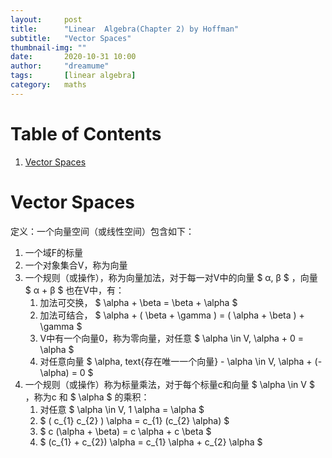 ```yaml
---
layout:     post
title:      "Linear  Algebra(Chapter 2) by Hoffman"
subtitle:   "Vector Spaces"
thumbnail-img: ""
date:       2020-10-31 10:00
author:     "dreamume"
tags: 		[linear algebra]
category:   maths
---
```

<head>
    <script src="https://cdn.mathjax.org/mathjax/latest/MathJax.js?config=TeX-AMS-MML_HTMLorMML" type="text/javascript"></script>
    <script type="text/x-mathjax-config">
        MathJax.Hub.Config({
            tex2jax: {
            skipTags: ['script', 'noscript', 'style', 'textarea', 'pre'],
            inlineMath: [['$','$']]
            }
        });
    </script>
</head>

# Table of Contents

1.  [Vector Spaces](#orgf089874)


<a id="orgf089874"></a>

# Vector Spaces

定义：一个向量空间（或线性空间）包含如下：

1.  一个域F的标量
2.  一个对象集合V，称为向量
3.  一个规则（或操作），称为向量加法，对于每一对V中的向量 $ &alpha;, &beta; $ ，向量 $ &alpha; + &beta; $ 也在V中，有：
    1.  加法可交换， $ \\alpha + \\beta = \\beta + \\alpha $
    2.  加法可结合， $ \\alpha + ( \\beta + \\gamma ) = ( \\alpha + \\beta ) + \\gamma $
    3.  V中有一个向量0，称为零向量，对任意 $ \\alpha \\in V, \\alpha + 0 = \\alpha $
    4.  对任意向量 $ \\alpha, text{存在唯一一个向量} - \\alpha \\in V, \\alpha + (-\\alpha) = 0 $
4.  一个规则（或操作）称为标量乘法，对于每个标量c和向量 $ \\alpha \\in V $ ，称为c 和 $ \\alpha $ 的乘积：
    1.  对任意 $ \\alpha \\in V, 1 \\alpha = \\alpha $
    2.  $ ( c_{1} c_{2} ) \\alpha = c_{1} (c_{2} \\alpha) $
    3.  $ c (\\alpha + \\beta) = c \\alpha + c \\beta $
    4.  $ (c_{1} + c_{2}) \\alpha = c_{1} \\alpha + c_{2} \\alpha $

